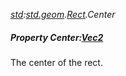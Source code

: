 _[std](../../modules/std/std-module.md):[std.geom](../../modules/std/std-geom.md).[Rect<T>](../../modules/std/std-geom-rect.md).Center_
##### Property Center:[Vec2](../../modules/std/std-geom-vec2.md)<T>
The center of the rect.
